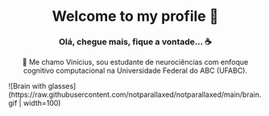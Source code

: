 <h1 align="center">Welcome to my profile 👋</h1>

<h3 align="center"> Olá, chegue mais, fique a vontade... ☕️ </h3>

<p align="center">👤️ Me chamo Vinícius, sou estudante de neurociências com enfoque cognitivo computacional na Universidade Federal do ABC (UFABC). </p>
![Brain with glasses](https://raw.githubusercontent.com/notparallaxed/notparallaxed/main/brain.gif | width=100)



